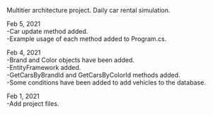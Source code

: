 Multitier architecture project. Daily car rental simulation.  
  
Feb 5, 2021  
-Car update method added.  
-Example usage of each method added to Program.cs.  
  
Feb 4, 2021  
-Brand and Color objects have been added.  
-EntityFramework added.  
-GetCarsByBrandId and GetCarsByColorId methods added.  
-Some conditions have been added to add vehicles to the database.  
  
Feb 1, 2021  
-Add project files.  
